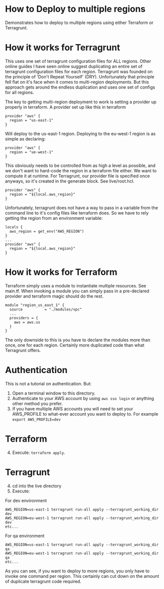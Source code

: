 # How to Deploy to multiple regions
Demonstrates how to deploy to multiple regions using either Terraform or Terragrunt.

# How it works for Terragrunt
This uses one set of terragrunt configuration files for ALL regions. Other online guides I have seen online suggest duplicating an entire set of terragrunt configuration files for each region. Terragrunt was founded on the principle of 'Don't Repeat Yourself' (DRY). Unfortunately that principle fell flat on it's face when it comes to multi-region deployments. But this approach gets around the endless duplication and uses one set of configs for all regions. 

The key to getting multi-region deployment to work is setting a provider up properly in terraform. A provider set up like this in terraform
```
provider "aws" {
  region = "us-east-1"
}
```
Will deploy to the us-east-1 region.
Deploying to the eu-west-1 region is as simple as declaring:
```
provider "aws" {
  region = "ue-west-1"
}
```
This obviously needs to be controlled from as high a level as possible, and we don't want to hard-code the region in a terraform file either. We want to compute it at runtime. 
For Terragrunt, our provider file is specified once anyways, so it's created in the generate block. See live/root.hcl.
```
provider "aws" {
  region = "${local.aws_region}"
}
```
Unfortunately, terragrunt does not have a way to pass in a variable from the command line to it's config files like terraform does. So we have to rely getting the region from an environment variable:
```
locals {
  aws_region = get_env("AWS_REGION")
}
...
provider "aws" {
  region = "${local.aws_region}"
}
```

# How it works for Terraform
Terraform simply uses a module to instantiate multiple resources. See main.tf. When invoking a module you can simply pass in a pre-declared provider and terraform magic should do the rest.
```
module "region_us_east_1" {
  source          = "./modules/vpc"
  ...
  providers = {
    aws = aws.us
  }
}
```
The only downside to this is you have to declare the modules more than once, one for each region. Certainly more duplicated code than what Terragrunt offers. 

# Authentication
This is not a tutorial on authentication. But:
1. Open a terminal window to this directory.
2. Authenticate to your AWS account by using `aws sso login` or anything other method you prefer.
3. If you have multiple AWS accounts you will need to set your AWS_PROFILE to what-ever account you want to deploy to. For example `export AWS_PROFILE=dev`

# Terraform
4. Execute: `terraform apply`.

# Terragrunt
4. cd into the live directory
5. Execute:

For dev environment
```
AWS_REGION=us-east-1 terragrunt run-all apply --terragrunt_working_dir dev
AWS_REGION=eu-west-1 terragrunt run-all apply --terragrunt_working_dir dev
etc...
```

For qa environment
```
AWS_REGION=us-east-1 terragrunt run-all apply --terragrunt_working_dir qa
AWS_REGION=eu-west-1 terragrunt run-all apply --terragrunt_working_dir qa
etc...
```

As you can see, if you want to deploy to more regions, you only have to invoke one command per region. This certainly can cut down on the amount of duplicate terragrunt code required.